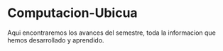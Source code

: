 # Computacion-Ubicua
Aqui encontraremos los avances del semestre, toda la informacion que hemos desarrollado y aprendido.
